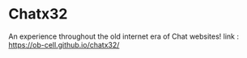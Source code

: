 # Chatx32
An experience throughout the old internet era of Chat websites!
link : https://ob-cell.github.io/chatx32/
